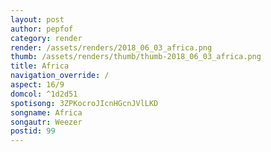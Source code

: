 ```yaml
---
layout: post
author: pepfof
category: render
render: /assets/renders/2018_06_03_africa.png
thumb: /assets/renders/thumb/thumb-2018_06_03_africa.png
title: Africa
navigation_override: /
aspect: 16/9
domcol: ^1d2d51
spotisong: 3ZPKocroJIcnHGcnJVlLKD
songname: Africa
songautr: Weezer
postid: 99
---
```


<!--USER BEGIN 1-->

<!--USER END 1-->

<!--more-->
<!--USER BEGIN 2-->

<!--USER END 2-->

